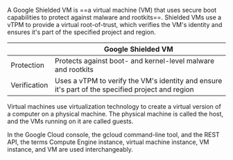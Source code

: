 
A Google Shielded VM is ==a virtual machine (VM) that uses secure boot capabilities to protect against malware and rootkits==. Shielded VMs use a vTPM to provide a virtual root-of-trust, which verifies the VM's identity and ensures it's part of the specified project and region. 

||Google Shielded VM|
|---|---|
|Protection|Protects against boot- and kernel-level malware and rootkits|
|Verification|Uses a vTPM to verify the VM's identity and ensure it's part of the specified project and region|

Virtual machines use virtualization technology to create a virtual version of a computer on a physical machine. The physical machine is called the host, and the VMs running on it are called guests. 

In the Google Cloud console, the gcloud command-line tool, and the REST API, the terms Compute Engine instance, virtual machine instance, VM instance, and VM are used interchangeably.